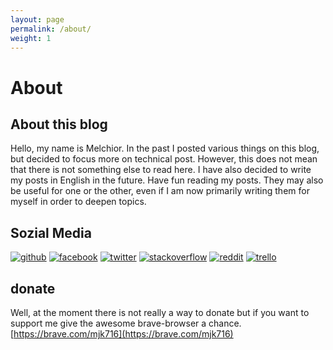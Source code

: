 ```yaml
---
layout: page
permalink: /about/
weight: 1
---
```

# About

## About this blog

Hello, my name is Melchior. In the past I posted various things on this blog, but decided to focus more on technical post. However, this does not mean that there is not something else to read here. I have also decided to write my posts in English in the future. Have fun reading my posts. They may also be useful for one or the other, even if I am now primarily writing them for myself in order to deepen topics.

## Sozial Media

[![github](/assets/icons/github48.png)](https://github.com/mjkatgithub)
[![facebook](/assets/icons/facebook48.png)](https://www.facebook.com/melcorethefirst/)
[![twitter](/assets/icons/twitter48.png)](https://twitter.com/M_Kannengiesser)
[![stackoverflow](/assets/icons/stackoverflow48.png)](https://stackoverflow.com/users/7678386/)
[![reddit](/assets/icons/reddit48.png)](https://www.reddit.com/user/mjkatweb/)
[![trello](/assets/icons/trello48.png)](https://trello.com/melchior26/)

## donate

Well, at the moment there is not really a way to donate but if you want to support me give the awesome brave-browser a chance. [https://brave.com/mjk716](https://brave.com/mjk716)
